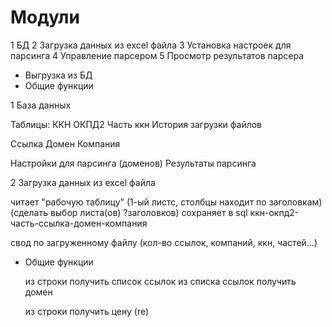 # Модули
1 БД
2 Загрузка данных из excel файла
3 Установка настроек для парсинга
4 Управление парсером
5 Просмотр результатов парсера
* Выгрузка из БД
* Общие функции

1 База данных

Таблицы:
  ККН
  ОКПД2
  Часть ккн
  История загрузки файлов

  Ссылка
  Домен
  Компания

  Настройки для парсинга (доменов)
  Результаты парсинга

2 Загрузка данных из excel файла

  читает "рабочую таблицу" (1-ый листс, столбцы находит по заголовкам)
  (сделать выбор листа(ов) ?заголовков)
  сохраняет в sql ккн-окпд2-часть-ссылка-домен-компания

  свод по загруженному файлу (кол-во ссылок, компаний, ккн, частей...)



* Общие функции

  из строки получить список ссылок
  из списка ссылок получить домен

  из строки получить цену (re)
